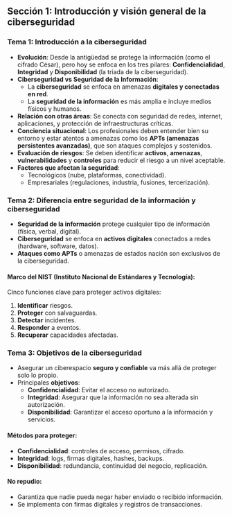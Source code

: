 ## Sección 1: Introducción y visión general de la ciberseguridad
### Tema 1: Introducción a la ciberseguridad
- **Evolución**: Desde la antigüedad se protege la información (como el cifrado César), pero hoy se enfoca en los tres pilares: **Confidencialidad**, **Integridad** y **Disponibilidad** (la triada de la ciberseguridad).
- **Ciberseguridad vs Seguridad de la Información**:
    - La **ciberseguridad** se enfoca en amenazas **digitales y conectadas en red**.
    - La **seguridad de la información** es más amplia e incluye medios físicos y humanos.
- **Relación con otras áreas**: Se conecta con seguridad de redes, internet, aplicaciones, y protección de infraestructuras críticas.
- **Conciencia situacional**: Los profesionales deben entender bien su entorno y estar atentos a amenazas como los **APTs (amenazas persistentes avanzadas)**, que son ataques complejos y sostenidos.
- **Evaluación de riesgos**: Se deben identificar **activos**, **amenazas**, **vulnerabilidades** y **controles** para reducir el riesgo a un nivel aceptable.
- **Factores que afectan la seguridad**:
    - Tecnológicos (nube, plataformas, conectividad).
    - Empresariales (regulaciones, industria, fusiones, tercerización).

### Tema 2: Diferencia entre seguridad de la información y ciberseguridad
- **Seguridad de la información** protege cualquier tipo de información (física, verbal, digital).
- **Ciberseguridad** se enfoca en **activos digitales** conectados a redes (hardware, software, datos).
- **Ataques como APTs** o amenazas de estados nación son exclusivos de la ciberseguridad.

#### Marco del NIST (Instituto Nacional de Estándares y Tecnología):
Cinco funciones clave para proteger activos digitales:
1. **Identificar** riesgos.
2. **Proteger** con salvaguardas.
3. **Detectar** incidentes.
4. **Responder** a eventos.
5. **Recuperar** capacidades afectadas.

### Tema 3: Objetivos de la ciberseguridad
- Asegurar un ciberespacio **seguro y confiable** va más allá de proteger solo lo propio.
- Principales **objetivos**:
    - **Confidencialidad**: Evitar el acceso no autorizado.
    - **Integridad**: Asegurar que la información no sea alterada sin autorización.
    - **Disponibilidad**: Garantizar el acceso oportuno a la información y servicios.

#### Métodos para proteger:
- **Confidencialidad**: controles de acceso, permisos, cifrado.
- **Integridad**: logs, firmas digitales, hashes, backups.
- **Disponibilidad**: redundancia, continuidad del negocio, replicación.

#### No repudio:
- Garantiza que nadie pueda negar haber enviado o recibido información.
- Se implementa con firmas digitales y registros de transacciones.
